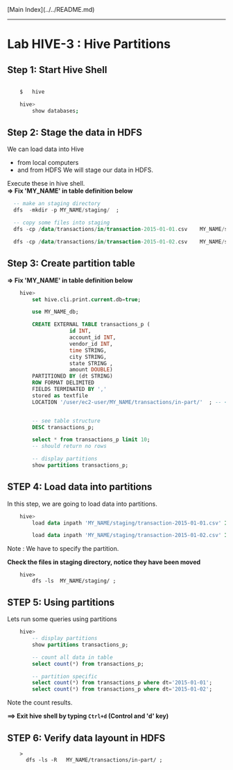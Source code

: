<link rel='stylesheet' href='../../assets/css/main.css'/>
[Main Index](../../README.md)

-----

# Lab HIVE-3 : Hive Partitions

## Step 1: Start Hive Shell
```bash

    $   hive

    hive>   
        show databases;
```
## Step 2: Stage the data in HDFS
We can load data into Hive
* from local computers
* and from HDFS
We will stage our data in HDFS.

Execute these in hive shell.  
**=> Fix 'MY_NAME' in table definition below**

```sql
  -- make an staging directory
  dfs  -mkdir -p MY_NAME/staging/  ;

  -- copy some files into staging
  dfs -cp /data/transactions/in/transaction-2015-01-01.csv    MY_NAME/staging/  ;

  dfs -cp /data/transactions/in/transaction-2015-01-02.csv    MY_NAME/staging/  ;
```

## Step 3: Create partition table

**=> Fix 'MY_NAME' in table definition below**

```sql
    hive>
        set hive.cli.print.current.db=true;

        use MY_NAME_db;

        CREATE EXTERNAL TABLE transactions_p (
                    id INT,
                    account_id INT,
                    vendor_id INT,
                    time STRING,
                    city STRING,
                    state STRING ,
                    amount DOUBLE)
        PARTITIONED BY (dt STRING)
        ROW FORMAT DELIMITED
        FIELDS TERMINATED BY ','
        stored as textfile
        LOCATION '/user/ec2-user/MY_NAME/transactions/in-part/'  ; -- <-- change MYNAME


        -- see table structure
        DESC transactions_p;

        select * from transactions_p limit 10;
        -- should return no rows

        -- display partitions
        show partitions transactions_p;

```


## STEP 4: Load data into partitions
In this step, we are going to load data into partitions.

```sql
    hive>
        load data inpath 'MY_NAME/staging/transaction-2015-01-01.csv' INTO TABLE transactions_p partition (dt='2015-01-01');

        load data inpath 'MY_NAME/staging/transaction-2015-01-02.csv' INTO TABLE transactions_p partition (dt='2015-01-02');

```

Note :  We have to specify the partition.

**Check the files in staging directory, notice they have been moved**

```
    hive>
        dfs -ls  MY_NAME/staging/ ;
```

## STEP 5:  Using partitions
Lets run some queries using partitions
```sql
    hive>   
        -- display partitions
        show partitions transactions_p;

        -- count all data in table
        select count(*) from transactions_p;

        -- partition specific
        select count(*) from transactions_p where dt='2015-01-01';
        select count(*) from transactions_p where dt='2015-01-02';
```

Note the count results.

**==> Exit hive shell by typing `Ctrl+d`  (Control and 'd' key)**  


## STEP 6:  Verify data layount in HDFS
```
    >
      dfs -ls -R   MY_NAME/transactions/in-part/ ;
```
